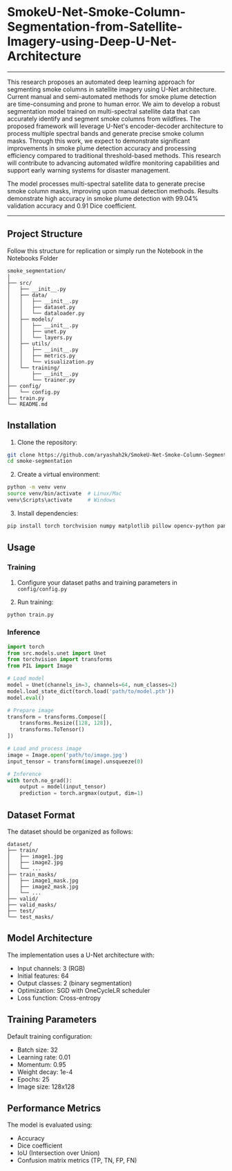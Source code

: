# SmokeU-Net-Smoke-Column-Segmentation-from-Satellite-Imagery-using-Deep-U-Net-Architecture

--------------

This research proposes an automated deep learning approach for segmenting smoke columns in satellite imagery using U-Net architecture. Current manual and semi-automated methods for smoke plume detection are time-consuming and prone to human error. We aim to develop a robust segmentation model trained on multi-spectral satellite data that can accurately identify and segment smoke columns from wildfires. The proposed framework will leverage U-Net's encoder-decoder architecture to process multiple spectral bands and generate precise smoke column masks. Through this work, we expect to demonstrate significant improvements in smoke plume detection accuracy and processing efficiency compared to traditional threshold-based methods. This research will contribute to advancing automated wildfire monitoring capabilities and support early warning systems for disaster management. 

The model processes multi-spectral satellite data to generate precise smoke column masks, improving upon manual detection methods. Results demonstrate high accuracy in smoke plume detection with 99.04% validation accuracy and 0.91 Dice coefficient.

----------------

## Project Structure

Follow this structure for replication or simply run the Notebook in the Notebooks Folder


```
smoke_segmentation/
│
├── src/
│   ├── __init__.py
│   ├── data/
│   │   ├── __init__.py
│   │   ├── dataset.py
│   │   └── dataloader.py
│   ├── models/
│   │   ├── __init__.py
│   │   ├── unet.py
│   │   └── layers.py
│   ├── utils/
│   │   ├── __init__.py
│   │   ├── metrics.py
│   │   └── visualization.py
│   └── training/
│       ├── __init__.py
│       └── trainer.py
├── config/
│   └── config.py
├── train.py
└── README.md
```

## Installation

1. Clone the repository:
```bash
git clone https://github.com/aryashah2k/SmokeU-Net-Smoke-Column-Segmentation-from-Satellite-Imagery-using-Deep-U-Net-Architecture.git
cd smoke-segmentation
```

2. Create a virtual environment:
```bash
python -m venv venv
source venv/bin/activate  # Linux/Mac
venv\Scripts\activate     # Windows
```

3. Install dependencies:
```bash
pip install torch torchvision numpy matplotlib pillow opencv-python pandas
```

## Usage

### Training

1. Configure your dataset paths and training parameters in `config/config.py`

2. Run training:
```bash
python train.py
```

### Inference

```python
import torch
from src.models.unet import Unet
from torchvision import transforms
from PIL import Image

# Load model
model = Unet(channels_in=3, channels=64, num_classes=2)
model.load_state_dict(torch.load('path/to/model.pth'))
model.eval()

# Prepare image
transform = transforms.Compose([
    transforms.Resize([128, 128]),
    transforms.ToTensor()
])

# Load and process image
image = Image.open('path/to/image.jpg')
input_tensor = transform(image).unsqueeze(0)

# Inference
with torch.no_grad():
    output = model(input_tensor)
    prediction = torch.argmax(output, dim=1)
```

## Dataset Format

The dataset should be organized as follows:
```
dataset/
├── train/
│   ├── image1.jpg
│   ├── image2.jpg
│   └── ...
├── train_masks/
│   ├── image1_mask.jpg
│   ├── image2_mask.jpg
│   └── ...
├── valid/
├── valid_masks/
├── test/
└── test_masks/
```

## Model Architecture

The implementation uses a U-Net architecture with:
- Input channels: 3 (RGB)
- Initial features: 64
- Output classes: 2 (binary segmentation)
- Optimization: SGD with OneCycleLR scheduler
- Loss function: Cross-entropy

## Training Parameters

Default training configuration:
- Batch size: 32
- Learning rate: 0.01
- Momentum: 0.95
- Weight decay: 1e-4
- Epochs: 25
- Image size: 128x128

## Performance Metrics

The model is evaluated using:
- Accuracy
- Dice coefficient
- IoU (Intersection over Union)
- Confusion matrix metrics (TP, TN, FP, FN)






